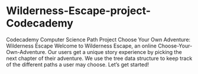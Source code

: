 # Wilderness-Escape-project-Codecademy
Codecademy Computer Science Path Project
Choose Your Own Adventure: Wilderness Escape
Welcome to Wilderness Escape, an online Choose-Your-Own-Adventure.
Our users get a unique story experience by picking the next chapter of their adventure.
We use the tree data structure to keep track of the different paths a user may choose. Let’s get started!
